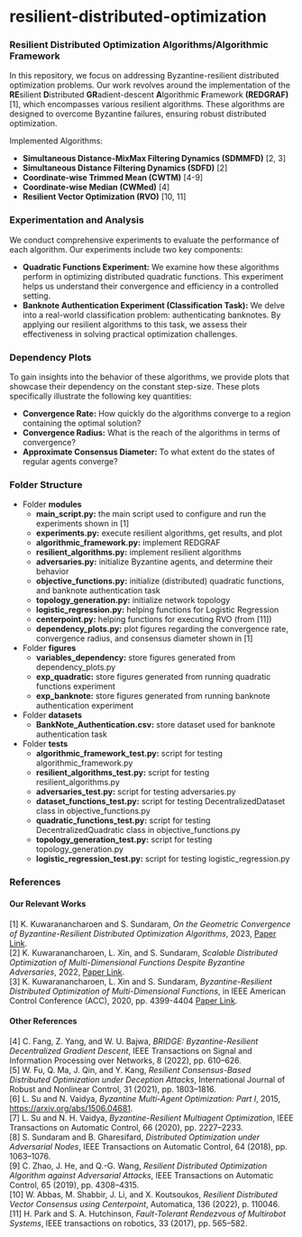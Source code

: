 # resilient-distributed-optimization
### Resilient Distributed Optimization Algorithms/Algorithmic Framework 
In this repository, we focus on addressing Byzantine-resilient distributed optimization problems. Our work revolves around the implementation of the **RE**silient **D**istributed **GR**adient-descent **A**lgorithmic **F**ramework **(REDGRAF)** [1], which encompasses various resilient algorithms. These algorithms are designed to overcome Byzantine failures, ensuring robust distributed optimization. 

Implemented Algorithms:
-  **Simultaneous Distance-MixMax Filtering Dynamics (SDMMFD)** [2, 3]
-  **Simultaneous Distance Filtering Dynamics (SDFD)** [2]
-  **Coordinate-wise Trimmed Mean (CWTM)** [4-9]
-  **Coordinate-wise Median (CWMed)** [4]
-  **Resilient Vector Optimization (RVO)** [10, 11]

### Experimentation and Analysis
We conduct comprehensive experiments to evaluate the performance of each algorithm. Our experiments include two key components:
- **Quadratic Functions Experiment:** We examine how these algorithms perform in optimizing distributed quadratic functions. This experiment helps us understand their convergence and efficiency in a controlled setting.
- **Banknote Authentication Experiment (Classification Task):** We delve into a real-world classification problem: authenticating banknotes. By applying our resilient algorithms to this task, we assess their effectiveness in solving practical optimization challenges.

### Dependency Plots
To gain insights into the behavior of these algorithms, we provide plots that showcase their dependency on the constant step-size. These plots specifically illustrate the following key quantities:
- **Convergence Rate:** How quickly do the algorithms converge to a region containing the optimal solution?
- **Convergence Radius:** What is the reach of the algorithms in terms of convergence?
- **Approximate Consensus Diameter:** To what extent do the states of regular agents converge?

### Folder Structure
- Folder **modules**
  - **main_script.py:** the main script used to configure and run the experiments shown in [1]
  - **experiments.py:** execute resilient algorithms, get results, and plot
  - **algorithmic_framework.py:** implement REDGRAF
  - **resilient_algorithms.py:** implement resilient algorithms
  - **adversaries.py:** initialize Byzantine agents, and determine their behavior
  - **objective_functions.py:** initialize (distributed) quadratic functions, and banknote authentication task
  - **topology_generation.py:** initialize network topology
  - **logistic_regression.py:** helping functions for Logistic Regression
  - **centerpoint.py:** helping functions for executing RVO (from [11])
  - **dependency_plots.py:** plot figures regarding the convergence rate, convergence radius, and consensus diameter shown in [1]
- Folder **figures**
  - **variables_dependency:** store figures generated from dependency_plots.py
  - **exp_quadratic:** store figures generated from running quadratic functions experiment
  - **exp_banknote:** store figures generated from running banknote authentication experiment
- Folder **datasets**
  - **BankNote_Authentication.csv:** store dataset used for banknote authentication task
- Folder **tests**
  - **algorithmic_framework_test.py:** script for testing algorithmic_framework.py
  - **resilient_algorithms_test.py:** script for testing resilient_algorithms.py
  - **adversaries_test.py:** script for testing adversaries.py
  - **dataset_functions_test.py:** script for testing DecentralizedDataset class in objective_functions.py
  - **quadratic_functions_test.py:** script for testing DecentralizedQuadratic class in objective_functions.py
  - **topology_generation_test.py:** script for testing topology_generation.py
  - **logistic_regression_test.py:** script for testing logistic_regression.py

### References
#### Our Relevant Works
[1] K. Kuwaranancharoen and S. Sundaram, *On the Geometric Convergence of Byzantine-Resilient Distributed Optimization Algorithms*, 2023, [Paper Link](https://arxiv.org/abs/2305.10810). <br>
[2] K. Kuwaranancharoen, L. Xin, and S. Sundaram, *Scalable Distributed Optimization of Multi-Dimensional Functions Despite Byzantine Adversaries*, 2022, [Paper Link](https://arxiv.org/abs/2003.09038). <br>
[3] K. Kuwaranancharoen, L. Xin and S. Sundaram, *Byzantine-Resilient Distributed Optimization of Multi-Dimensional Functions*, in IEEE American Control Conference (ACC), 2020, pp. 4399-4404 [Paper Link](https://ieeexplore.ieee.org/abstract/document/9147396). <br>
#### Other References
[4] C. Fang, Z. Yang, and W. U. Bajwa, *BRIDGE: Byzantine-Resilient Decentralized Gradient Descent*, IEEE Transactions on Signal and Information Processing over Networks, 8 (2022), pp. 610–626. <br>
[5] W. Fu, Q. Ma, J. Qin, and Y. Kang, *Resilient Consensus-Based Distributed Optimization under Deception Attacks*, International Journal of Robust and Nonlinear Control, 31 (2021), pp. 1803–1816. <br>
[6] L. Su and N. Vaidya, *Byzantine Multi-Agent Optimization: Part I*, 2015, https://arxiv.org/abs/1506.04681. <br>
[7] L. Su and N. H. Vaidya, *Byzantine-Resilient Multiagent Optimization*, IEEE Transactions on Automatic Control, 66 (2020), pp. 2227–2233. <br>
[8] S. Sundaram and B. Gharesifard, *Distributed Optimization under Adversarial Nodes*, IEEE Transactions on Automatic Control, 64 (2018), pp. 1063–1076. <br>
[9] C. Zhao, J. He, and Q.-G. Wang, *Resilient Distributed Optimization Algorithm against Adversarial Attacks*, IEEE Transactions on Automatic Control, 65 (2019), pp. 4308–4315. <br>
[10] W. Abbas, M. Shabbir, J. Li, and X. Koutsoukos, *Resilient Distributed Vector Consensus using Centerpoint*, Automatica, 136 (2022), p. 110046. <br>
[11] H. Park and S. A. Hutchinson, *Fault-Tolerant Rendezvous of Multirobot Systems*, IEEE transactions on robotics, 33 (2017), pp. 565–582. <br>
